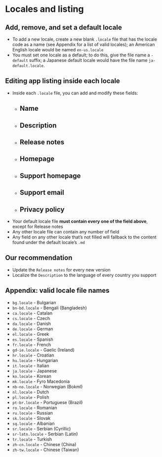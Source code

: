# Locales and listing

## Add, remove, and set a default locale

* To add a new locale, create a new blank `.locale` file that has the locale code as a name (see Appendix for a list of valid locales); an American English locale would be named `en-us.locale`
* You must set one locale as a default; to do this, give the file name a `-default` suffix; a Japanese default locale would have the file name `ja-default.locale`.

## Editing app listing inside each locale

* Inside each `.locale` file, you can add and modify these fields:
  * ## Name
  * ## Description
  * ## Release notes
  * ## Homepage
  * ## Support homepage
  * ## Support email
  * ## Privacy policy
* Your default locale file **must contain every one of the field above**, except for Release notes
* Any other locale file can contain any number of field
* Any field on any other locale that’s not filled will fallback to the content found under the default locale’s `.md`

## Our recommendation

* Update the `Release notes` for every new version
* Localize the `Description` to the language of every country you support

## Appendix: valid locale file names

* `bg.locale` - Bulgarian
* `bn-bd.locale` - Bengali (Bangladesh)
* `ca.locale` - Catalan
* `cs.locale` - Czech
* `da.locale` - Danish
* `de.locale` - German
* `el.locale` - Greek
* `es.locale` - Spanish
* `fr.locale` - French
* `gd-ie.locale` - Gaelic (Ireland)
* `hr.locale` - Croatian
* `hu.locale` - Hungarian
* `it.locale` - Italian
* `ja.locale` - Japanese
* `ko.locale` - Korean
* `mk.locale` - Fyro Macedonia
* `nb-no.locale` - Norwegian (Bokml)
* `nl.locale` - Dutch
* `pl.locale` - Polish
* `pt-br.locale` - Portuguese (Brazil)
* `ro.locale` - Romanian
* `ru.locale` - Russian
* `sk.locale` - Slovak
* `sq.locale` - Albanian
* `sr.locale` - Serbian (Cyrillic)
* `sr-latn.locale` - Serbian (Latin)
* `tr.locale` - Turkish
* `zh-cn.locale` - Chinese (China)
* `zh-tw.locale` - Chinese (Taiwan)